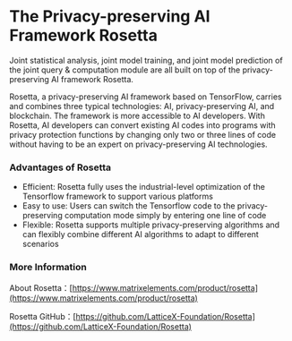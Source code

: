# The Privacy-preserving AI Framework Rosetta

Joint statistical analysis, joint model training, and joint model prediction of the joint query & computation module are all built on top of the privacy-preserving AI framework Rosetta.

Rosetta, a privacy-preserving AI framework based on TensorFlow,  carries and combines three typical technologies: AI, privacy-preserving AI, and blockchain. The framework is more accessible to AI developers. With Rosetta, AI developers can convert existing AI codes into programs with privacy protection functions by changing only two or three lines of code without having to be an expert on privacy-preserving AI technologies.

### Advantages of Rosetta

+ Efficient: Rosetta fully uses the industrial-level optimization of the Tensorflow framework to support various platforms
+ Easy to use: Users can switch the Tensorflow code to the privacy-preserving computation mode simply by entering one line of code
+ Flexible: Rosetta supports multiple privacy-preserving algorithms and can flexibly combine different AI algorithms to adapt to different scenarios

### More Information

About Rosetta：[https://www.matrixelements.com/product/rosetta](https://www.matrixelements.com/product/rosetta)

Rosetta GitHub：[https://github.com/LatticeX-Foundation/Rosetta](https://github.com/LatticeX-Foundation/Rosetta)

